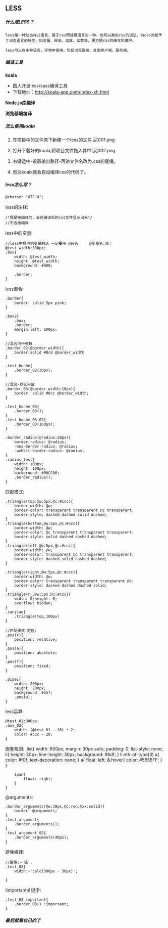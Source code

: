 ## LESS
##### 什么是LESS？

    less是一种动态样式语言，属于css预处理语言的一种，他可以类似css的语法，为css的赋予了动态语言的特性，如变量、继承。运算、函数等，更方便css的编写和维护。

    less可以在多种语言，环境中使用，包括浏览器端，桌面客户端，服务端。

##### 编译工具
**koala**
- 国人开发less/sass编译工具
- 下载地址：http://koala-app.com/index-zh.html

**Node.js库编译**

**浏览器端编译**

##### 怎么使用koala
1. 在项目中的文件夹下新建一个less的文件
![001.png](E:\Thunder\Markdown笔记\001.png)

2. 打开下载好的koala,将项目文件拖入其中
![002.png](E:\Thunder\Markdown笔记\002.png)

3. 右键选中-设置输出路径-再讲文件名改为.css的尾缀。

4. 然后koala就会自动编译css的代码了。

##### less怎么写？
    @charset "UTF-8";

less的注释:

    /*我是被编译的，会在编译后的css文件显示出来*/
    //不会被编译

less中的变量:

    //less中想声明变量的话 一定要用 @开头     @变量名:值；
    @test_width:300px;
    .box{
        width: @test_width;
        height: @test_width;
        background: #000;

        .border;
    }

less混合:

    .border{
        border: solid 5px pink;
    }

    .box2{
        .box;
        .border;
        margin-left: 100px;
    }

	//混合可带参数
    .border_02(@border_width){
        border:solid #0c0 @border_width
    }

    .test_hunhe{
        .border_02(30px);
    }

	//混合-默认带值
    .border_03(@border_width:10px){
        border: solid #0cc @border_width;
    }

    .test_hunhe_03{
        .border_03();
    }
    .test_hunhe_03_02{
        .border_03(100px);
    }

    .border_radius(@radius:20px){
        border-radius: @radius;
        -moz-border-radius: @radius;
        -webkit-border-radius: @radius;
    }
    .radius_test{
        width: 100px;
        height: 100px;
        background: #00CC00;
        .border_radius();
    }

匹配模式:

    .triangle(top,@w:5px,@c:#ccc){
        border-width: @w;
        border-color: transparent transparent @c transparent;
        border-style: dashed dashed solid dashed;
    }
    .triangle(bottom,@w:5px,@c:#ccc){
        border-width: @w;
        border-color: @c transparent transparent transparent;
        border-style: solid dashed dashed dashed;
    }
    .triangle(left,@w:5px,@c:#ccc){
        border-width: @w;
        border-color: transparent @c transparent transparent;
        border-style: dashed solid dashed dashed;
    }

    .triangle(right,@w:5px,@c:#ccc){
        border-width: @w;
        border-color: transparent transparent transparent @c;
        border-style: dashed dashed dashed solid;
    }
    .triangle(@_,@w:5px,@c:#ccc){
        width: 0;height: 0;
        overflow: hidden;
    }
    .sanjiao{
        .triangle(top,100px)
    }

    //匹配模式-定位:
    .pos(r){
        position: relative;
    }
    .pos(a){
        position: absolute;
    }
    .pos(f){
        position: fixed;
    }

    .pipei{
        width: 200px;
        height: 200px;
        background: #55f;
        .pos(a);
    }

less运算:

    @test_01:300px;
    .box_02{
        width: (@test_01 - 10) * 2;
        color: #ccc - 20;
    }

嵌套规则:
    .list{
        width: 600px;
        margin: 30px auto;
        padding: 0;
        list-style: none;
        li{
            height: 30px;
            line-height: 30px;
            background: #6df;
        }
        li:nth-of-type(3) a{
            color: #f0f;
            text-decoration: none;
        }
        a{
            float: left;
            &:hover{
                color: #5555FF;
            }
        }

        span{
            float: right;
        }
    }

@arguments:

    .border_arguments(@w:30px,@c:red,@xx:solid){
        border: @arguments;
    }
    .test_argument{
        .border_arguments();
    }
    .test_argument_02{
        .border_arguments(40px);
    }

避免编译:

	//属性:~'值';
    .test_03{
        width:~'calc(300px - 30px)';

    }

!important关键字:

    .test_03_important{
        .border_03() !important;
    }

##### 最后就看自己的了

















